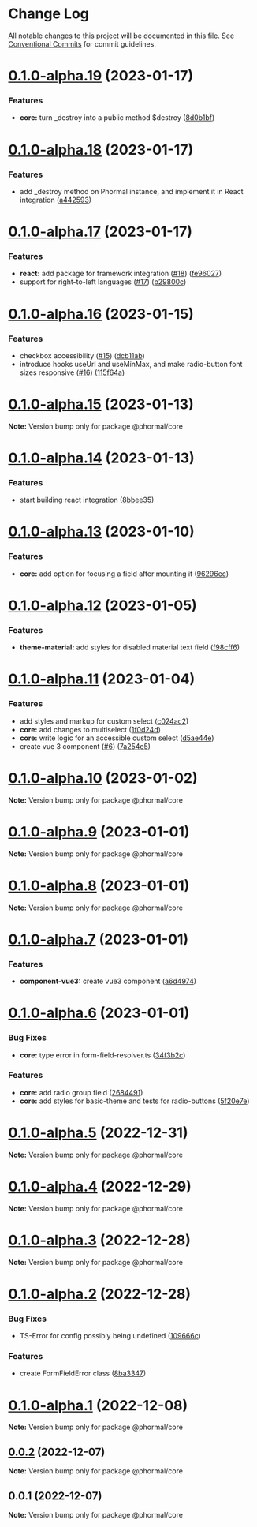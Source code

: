 # Change Log

All notable changes to this project will be documented in this file.
See [Conventional Commits](https://conventionalcommits.org) for commit guidelines.

# [0.1.0-alpha.19](https://github.com/phormal/phormal/compare/v0.1.0-alpha.18...v0.1.0-alpha.19) (2023-01-17)


### Features

* **core:** turn _destroy into a public method $destroy ([8d0b1bf](https://github.com/phormal/phormal/commit/8d0b1bf5bcc6bac8689d6945d7373d40415135a9))





# [0.1.0-alpha.18](https://github.com/phormal/phormal/compare/v0.1.0-alpha.17...v0.1.0-alpha.18) (2023-01-17)


### Features

* add _destroy method on Phormal instance, and implement it in React integration ([a442593](https://github.com/phormal/phormal/commit/a442593e1638bc12e959821f50c051052bd67ce2))





# [0.1.0-alpha.17](https://github.com/phormal/phormal/compare/v0.1.0-alpha.16...v0.1.0-alpha.17) (2023-01-17)


### Features

* **react:** add package for framework integration ([#18](https://github.com/phormal/phormal/issues/18)) ([fe96027](https://github.com/phormal/phormal/commit/fe96027b70be37058c92263601e4a207ea73a881))
* support for right-to-left languages ([#17](https://github.com/phormal/phormal/issues/17)) ([b29800c](https://github.com/phormal/phormal/commit/b29800c8d59eb178499adabab5bd9df20a05e6e4))





# [0.1.0-alpha.16](https://github.com/phormal/phormal/compare/v0.1.0-alpha.13...v0.1.0-alpha.16) (2023-01-15)


### Features

* checkbox accessibility ([#15](https://github.com/phormal/phormal/issues/15)) ([dcb11ab](https://github.com/phormal/phormal/commit/dcb11ab6955f5cb7333ec30bf1e9cdaf4f63aa5b))
* introduce hooks useUrl and useMinMax, and make radio-button font sizes responsive ([#16](https://github.com/phormal/phormal/issues/16)) ([115f64a](https://github.com/phormal/phormal/commit/115f64a11ce79ae4ff973f4549c34a6bfb912c93))





# [0.1.0-alpha.15](https://github.com/phormal/phormal/compare/v0.1.0-alpha.14...v0.1.0-alpha.15) (2023-01-13)

**Note:** Version bump only for package @phormal/core





# [0.1.0-alpha.14](https://github.com/phormal/phormal/compare/v0.1.0-alpha.13...v0.1.0-alpha.14) (2023-01-13)


### Features

* start building react integration ([8bbee35](https://github.com/phormal/phormal/commit/8bbee357e2bc1a8e72643b5c87bc2d497739a35f))





# [0.1.0-alpha.13](https://github.com/phormal/phormal/compare/v0.1.0-alpha.12...v0.1.0-alpha.13) (2023-01-10)


### Features

* **core:** add option for focusing a field after mounting it ([96296ec](https://github.com/phormal/phormal/commit/96296ec9fe17e94f9a83707a66306eab0834c487))





# [0.1.0-alpha.12](https://github.com/phormal/phormal/compare/v0.1.0-alpha.11...v0.1.0-alpha.12) (2023-01-05)


### Features

* **theme-material:** add styles for disabled material text field ([f98cff6](https://github.com/phormal/phormal/commit/f98cff65e2ddec3ac746c1d2bdf913cc29a2d165))





# [0.1.0-alpha.11](https://github.com/tomosterlund/phormal/compare/v0.1.0-alpha.6...v0.1.0-alpha.11) (2023-01-04)


### Features

* add styles and markup for custom select ([c024ac2](https://github.com/tomosterlund/phormal/commit/c024ac2d6045cebc80bc529259407bcd553b3e59))
* **core:** add changes to multiselect ([1f0d24d](https://github.com/tomosterlund/phormal/commit/1f0d24d17ac3779b80cf7c370706a65214ada7f9))
* **core:** write logic for an accessible custom select ([d5ae44e](https://github.com/tomosterlund/phormal/commit/d5ae44e2cc3a5cc8112e5ae0132e75a0b4bca1bc))
* create vue 3 component ([#6](https://github.com/tomosterlund/phormal/issues/6)) ([7a254e5](https://github.com/tomosterlund/phormal/commit/7a254e57608ba92e7527b228817e68e38c88a60d))





# [0.1.0-alpha.10](https://github.com/tomosterlund/phormal/compare/v0.1.0-alpha.9...v0.1.0-alpha.10) (2023-01-02)

**Note:** Version bump only for package @phormal/core





# [0.1.0-alpha.9](https://github.com/tomosterlund/phormal/compare/v0.1.0-alpha.8...v0.1.0-alpha.9) (2023-01-01)

**Note:** Version bump only for package @phormal/core





# [0.1.0-alpha.8](https://github.com/tomosterlund/phormal/compare/v0.1.0-alpha.7...v0.1.0-alpha.8) (2023-01-01)

**Note:** Version bump only for package @phormal/core





# [0.1.0-alpha.7](https://github.com/tomosterlund/super-form/compare/v0.1.0-alpha.6...v0.1.0-alpha.7) (2023-01-01)


### Features

* **component-vue3:** create vue3 component ([a6d4974](https://github.com/tomosterlund/super-form/commit/a6d49746582cb9261c8920edfe799f4711f7f090))





# [0.1.0-alpha.6](https://github.com/tomosterlund/super-form/compare/v0.1.0-alpha.5...v0.1.0-alpha.6) (2023-01-01)


### Bug Fixes

* **core:** type error in form-field-resolver.ts ([34f3b2c](https://github.com/tomosterlund/super-form/commit/34f3b2c4a1b6227f7d6449c9223b63745d720b6b))


### Features

* **core:** add radio group field ([2684491](https://github.com/tomosterlund/super-form/commit/2684491dbae871e43edbeb1d9e432264781d5c90))
* **core:** add styles for basic-theme and tests for radio-buttons ([5f20e7e](https://github.com/tomosterlund/super-form/commit/5f20e7e392cad4eb30afd55ac84568e878d9b8d4))





# [0.1.0-alpha.5](https://github.com/tomosterlund/super-form/compare/v0.1.0-alpha.4...v0.1.0-alpha.5) (2022-12-31)

**Note:** Version bump only for package @phormal/core





# [0.1.0-alpha.4](https://github.com/tomosterlund/super-form/compare/v0.1.0-alpha.3...v0.1.0-alpha.4) (2022-12-29)

**Note:** Version bump only for package @phormal/core





# [0.1.0-alpha.3](https://github.com/tomosterlund/super-form/compare/v0.1.0-alpha.2...v0.1.0-alpha.3) (2022-12-28)

**Note:** Version bump only for package @phormal/core





# [0.1.0-alpha.2](https://github.com/tomosterlund/super-form/compare/v0.1.0-alpha.1...v0.1.0-alpha.2) (2022-12-28)


### Bug Fixes

* TS-Error for config possibly being undefined ([109666c](https://github.com/tomosterlund/super-form/commit/109666c672934505a5bc1e25a1ca2c2de9e1cbda))


### Features

* create FormFieldError class ([8ba3347](https://github.com/tomosterlund/super-form/commit/8ba33473856b9f223e2c249effdba1998b148204))





# [0.1.0-alpha.1](https://github.com/tomosterlund/phormal/compare/v0.1.0-alpha.0...v0.1.0-alpha.1) (2022-12-08)

**Note:** Version bump only for package @phormal/core





## [0.0.2](https://github.com/tomosterlund/phormal/compare/v0.0.1...v0.0.2) (2022-12-07)

**Note:** Version bump only for package @phormal/core





## 0.0.1 (2022-12-07)

**Note:** Version bump only for package @phormal/core
